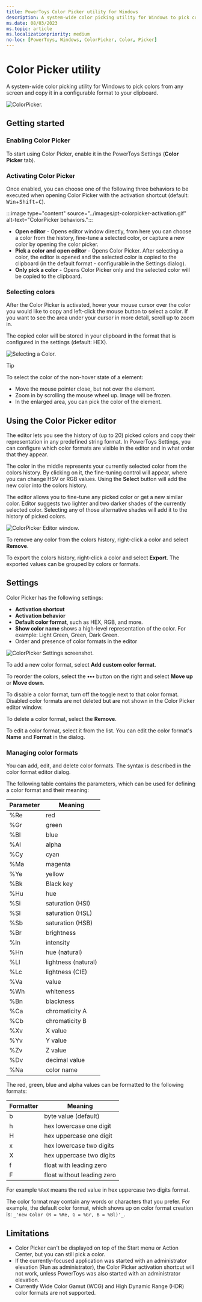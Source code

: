 ```yaml
---
title: PowerToys Color Picker utility for Windows
description: A system-wide color picking utility for Windows to pick colors from the screen and copy the default value to your clipboard.
ms.date: 08/03/2023
ms.topic: article
ms.localizationpriority: medium
no-loc: [PowerToys, Windows, ColorPicker, Color, Picker]
---
```


# Color Picker utility

A system-wide color picking utility for Windows to pick colors from any screen and copy it in a configurable format to your clipboard.

![ColorPicker.](../images/pt-colorpicker-hex-editor.png)

## Getting started

### Enabling Color Picker

To start using Color Picker, enable it in the PowerToys Settings (**Color Picker** tab).

### Activating Color Picker

Once enabled, you can choose one of the following three behaviors to be executed when opening Color Picker with the activation shortcut (default: <kbd>Win</kbd>+<kbd>Shift</kbd>+<kbd>C</kbd>).

:::image type="content" source="../images/pt-colorpicker-activation.gif" alt-text="ColorPicker behaviors.":::

- **Open editor** - Opens editor window directly, from here you can choose a color from the history, fine-tune a selected color, or capture a new color by opening the color picker.
- **Pick a color and open editor** - Opens Color Picker. After selecting a color, the editor is opened and the selected color is copied to the clipboard (in the default format - configurable in the Settings dialog).
- **Only pick a color** - Opens Color Picker only and the selected color will be copied to the clipboard.

### Selecting colors

After the Color Picker is activated, hover your mouse cursor over the color you would like to copy and left-click the mouse button to select a color. If you want to see the area under your cursor in more detail, scroll up to zoom in.

The copied color will be stored in your clipboard in the format that is configured in the settings (default: HEX).

![Selecting a Color.](../images/pt-colorpicker.gif)

> [!TIP]
> To select the color of the non-hover state of a element:
>
> - Move the mouse pointer close, but not over the element.
> - Zoom in by scrolling the mouse wheel up. Image will be frozen.
> - In the enlarged area, you can pick the color of the element.

## Using the Color Picker editor

The editor lets you see the history of (up to 20) picked colors and copy their representation in any predefined string format. In PowerToys Settings, you can configure which color formats are visible in the editor and in what order that they appear.

The color in the middle represents your currently selected color from the colors history. By clicking on it, the fine-tuning control will appear, where you can change HSV or RGB values. Using the **Select** button will add the new color into the colors history.

The editor allows you to fine-tune any picked color or get a new similar color. Editor suggests two lighter and two darker shades of the currently selected color. Selecting any of those alternative shades will add it to the history of picked colors.

![ColorPicker Editor window.](../images/pt-colorpicker-editor.gif)

To remove any color from the colors history, right-click a color and select **Remove**.

To export the colors history, right-click a color and select **Export**. The exported values can be grouped by colors or formats.

## Settings

Color Picker has the following settings:

- **Activation shortcut**
- **Activation behavior**
- **Default color format**, such as HEX, RGB, and more.
- **Show color name** shows a high-level representation of the color. For example: Light Green, Green, Dark Green.
- Order and presence of color formats in the editor

![ColorPicker Settings screenshot.](../images/pt-colorpicker-settings.gif)

To add a new color format, select **Add custom color format**.

To reorder the colors, select the **•••** button on the right and select **Move up** or **Move down**.

To disable a color format, turn off the toggle next to that color format. Disabled color formats are not deleted but are not shown in the Color Picker editor window.

To delete a color format, select the **Remove**.

To edit a color format, select it from the list. You can edit the color format's **Name** and **Format** in the dialog.

### Managing color formats

You can add, edit, and delete color formats. The syntax is described in the color format editor dialog.

The following table contains the parameters, which can be used for defining a color format and their meaning:

| Parameter | Meaning             |
|-----------|---------------------|
| %Re  | red                 |
| %Gr  | green               |
| %Bl  | blue                |
| %Al  | alpha               |
| %Cy  | cyan                |
| %Ma  | magenta             |
| %Ye  | yellow              |
| %Bk  | Black key           |
| %Hu  | hue                 |
| %Si  | saturation (HSI)    |
| %Sl  | saturation (HSL)    |
| %Sb  | saturation (HSB)    |
| %Br  | brightness          |
| %In  | intensity           |
| %Hn  | hue (natural)       |
| %Ll  | lightness (natural) |
| %Lc  | lightness (CIE)     |
| %Va  | value               |
| %Wh  | whiteness           |
| %Bn  | blackness           |
| %Ca  | chromaticity A        |
| %Cb  | chromaticity B        |
| %Xv  | X value             |
| %Yv  | Y value             |
| %Zv  | Z value             |
| %Dv  | decimal value       |
| %Na  | color name          |

The red, green, blue and alpha values can be formatted to the following formats:

| Formatter | Meaning                    |
|-----------|----------------------------|
| b    | byte value (default)       |
| h   | hex lowercase one digit    |
| H   | hex uppercase one digit    |
| x   | hex lowercase two digits   |
| X   | hex uppercase two digits   |
| f   | float with leading zero    |
| F   | float without leading zero |

For example `%ReX` means the red value in hex uppercase two digits format.

The color format may contain any words or characters that you prefer. For example, the default color format, which shows up on color format creation is: `_'new Color (R = %Re, G = %Gr, B = %Bl)'_`.

## Limitations

- Color Picker can't be displayed on top of the Start menu or Action Center, but you can still pick a color.
- If the currently-focused application was started with an administrator elevation (Run as administrator), the Color Picker activation shortcut will not work, unless PowerToys was also started with an administrator elevation.
- Currently Wide Color Gamut (WCG) and High Dynamic Range (HDR) color formats are not supported.
